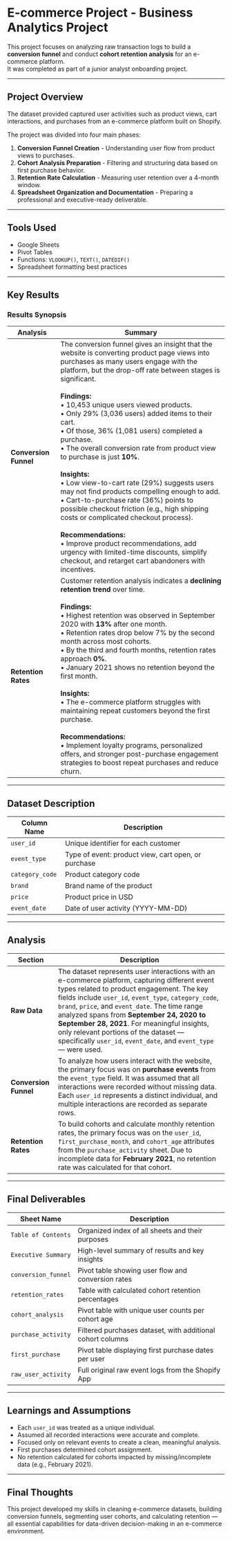 # E-commerce Project - Business Analytics Project


This project focuses on analyzing raw transaction logs to build a **conversion funnel** and conduct **cohort retention analysis** for an e-commerce platform.  
It was completed as part of a junior analyst onboarding project.

---

##  Project Overview

The dataset provided captured user activities such as product views, cart interactions, and purchases from an e-commerce platform built on Shopify.

The project was divided into four main phases:
1. **Conversion Funnel Creation** - Understanding user flow from product views to purchases.
2. **Cohort Analysis Preparation** - Filtering and structuring data based on first purchase behavior.
3. **Retention Rate Calculation** - Measuring user retention over a 4-month window.
4. **Spreadsheet Organization and Documentation** - Preparing a professional and executive-ready deliverable.

---

##  Tools Used

- Google Sheets
- Pivot Tables
- Functions: `VLOOKUP()`, `TEXT()`, `DATEDIF()`
- Spreadsheet formatting best practices

---

##  Key Results

### Results Synopsis

| Analysis | Summary |
|----------|---------|
| **Conversion Funnel** | The conversion funnel gives an insight that the website is converting product page views into purchases as many users engage with the platform, but the drop-off rate between stages is significant. <br><br>**Findings:** <br>• 10,453 unique users viewed products. <br>• Only 29% (3,036 users) added items to their cart. <br>• Of those, 36% (1,081 users) completed a purchase. <br>• The overall conversion rate from product view to purchase is just **10%**. <br><br>**Insights:** <br>• Low view-to-cart rate (29%) suggests users may not find products compelling enough to add. <br>• Cart-to-purchase rate (36%) points to possible checkout friction (e.g., high shipping costs or complicated checkout process). <br><br>**Recommendations:** <br>• Improve product recommendations, add urgency with limited-time discounts, simplify checkout, and retarget cart abandoners with incentives. |
| **Retention Rates** | Customer retention analysis indicates a **declining retention trend** over time. <br><br>**Findings:** <br>• Highest retention was observed in September 2020 with **13%** after one month. <br>• Retention rates drop below 7% by the second month across most cohorts. <br>• By the third and fourth months, retention rates approach **0%**. <br>• January 2021 shows no retention beyond the first month. <br><br>**Insights:** <br>• The e-commerce platform struggles with maintaining repeat customers beyond the first purchase. <br><br>**Recommendations:** <br>• Implement loyalty programs, personalized offers, and stronger post-purchase engagement strategies to boost repeat purchases and reduce churn. |

---

##  Dataset Description

| Column Name | Description |
|-------------|-------------|
| `user_id` | Unique identifier for each customer |
| `event_type` | Type of event: product view, cart open, or purchase |
| `category_code` | Product category code |
| `brand` | Brand name of the product |
| `price` | Product price in USD |
| `event_date` | Date of user activity (YYYY-MM-DD) |

---

##  Analysis

| Section | Description |
|---------|-------------|
| **Raw Data** | The dataset represents user interactions with an e-commerce platform, capturing different event types related to product engagement. The key fields include `user_id`, `event_type`, `category_code`, `brand`, `price`, and `event_date`. The time range analyzed spans from **September 24, 2020 to September 28, 2021**. For meaningful insights, only relevant portions of the dataset — specifically `user_id`, `event_date`, and `event_type` — were used. |
| **Conversion Funnel** | To analyze how users interact with the website, the primary focus was on **purchase events** from the `event_type` field. It was assumed that all interactions were recorded without missing data. Each `user_id` represents a distinct individual, and multiple interactions are recorded as separate rows. |
| **Retention Rates** | To build cohorts and calculate monthly retention rates, the primary focus was on the `user_id`, `first_purchase_month`, and `cohort_age` attributes from the `purchase_activity` sheet. Due to incomplete data for **February 2021**, no retention rate was calculated for that cohort. |

---

##  Final Deliverables

| Sheet Name | Description |
|------------|-------------|
| `Table of Contents` | Organized index of all sheets and their purposes |
| `Executive Summary` | High-level summary of results and key insights |
| `conversion_funnel` | Pivot table showing user flow and conversion rates |
| `retention_rates` | Table with calculated cohort retention percentages |
| `cohort_analysis` | Pivot table with unique user counts per cohort age |
| `purchase_activity` | Filtered purchases dataset, with additional cohort columns |
| `first_purchase` | Pivot table displaying first purchase dates per user |
| `raw_user_activity` | Full original raw event logs from the Shopify App |

---

##  Learnings and Assumptions

- Each `user_id` was treated as a unique individual.
- Assumed all recorded interactions were accurate and complete.
- Focused only on relevant events to create a clean, meaningful analysis.
- First purchases determined cohort assignment.
- No retention calculated for cohorts impacted by missing/incomplete data (e.g., February 2021).

---

##  Final Thoughts

This project developed my skills in cleaning e-commerce datasets, building conversion funnels, segmenting user cohorts, and calculating retention — all essential capabilities for data-driven decision-making in an e-commerce environment.

